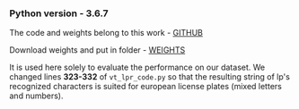 ### Python version - 3.6.7

The code and weights belong to this work - [GITHUB](https://github.com/usama-x930/vt-lpr)

Download weights and put in folder - [WEIGHTS](https://drive.google.com/file/d/1koj3DfP3JZfdpncQk16GsIDkLdWx0YyU/view)

It is used here solely to evaluate the performance on our dataset. We changed lines **323-332** of `vt_lpr_code.py` so that the resulting  string of lp's recognized characters is suited for european license plates (mixed letters and numbers).
